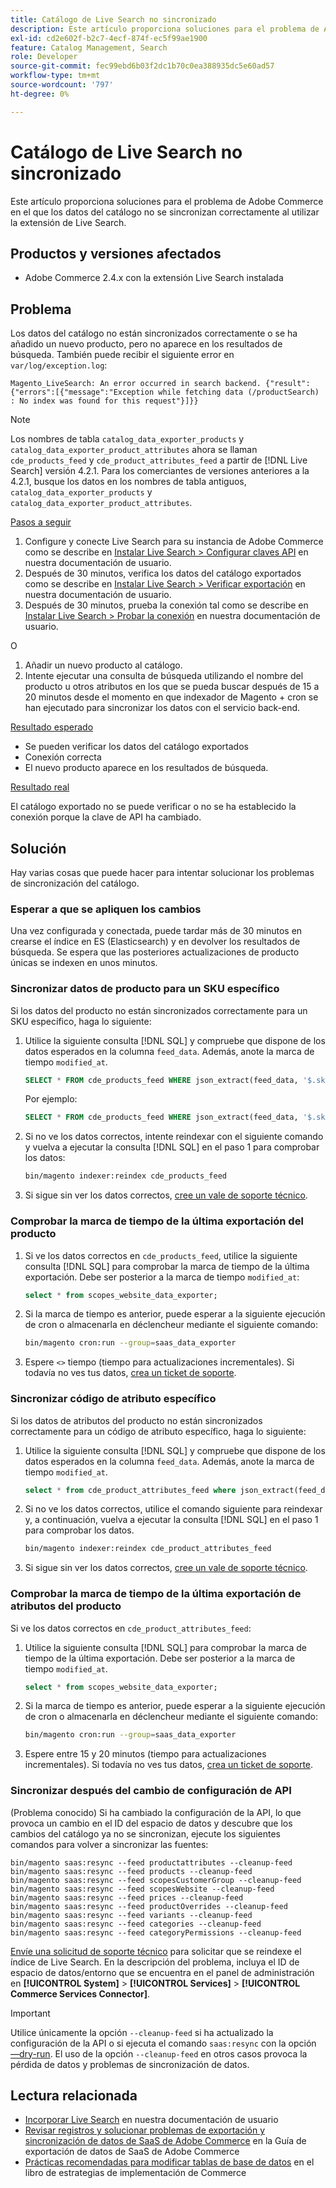 ```yaml
---
title: Catálogo de Live Search no sincronizado
description: Este artículo proporciona soluciones para el problema de Adobe Commerce en el que los datos del catálogo no se sincronizan correctamente al utilizar la extensión de Live Search.
exl-id: cd2e602f-b2c7-4ecf-874f-ec5f99ae1900
feature: Catalog Management, Search
role: Developer
source-git-commit: fec99ebd6b03f2dc1b70c0ea388935dc5e60ad57
workflow-type: tm+mt
source-wordcount: '797'
ht-degree: 0%

---
```


# Catálogo de Live Search no sincronizado

Este artículo proporciona soluciones para el problema de Adobe Commerce en el que los datos del catálogo no se sincronizan correctamente al utilizar la extensión de Live Search.

## Productos y versiones afectados

* Adobe Commerce 2.4.x con la extensión Live Search instalada

## Problema

Los datos del catálogo no están sincronizados correctamente o se ha añadido un nuevo producto, pero no aparece en los resultados de búsqueda. También puede recibir el siguiente error en `var/log/exception.log`:

`Magento_LiveSearch: An error occurred in search backend. {"result":{"errors":[{"message":"Exception while fetching data (/productSearch) : No index was found for this request"}]}}`

>[!NOTE]
>
>Los nombres de tabla `catalog_data_exporter_products` y `catalog_data_exporter_product_attributes` ahora se llaman `cde_products_feed` y `cde_product_attributes_feed` a partir de [!DNL Live Search] versión 4.2.1. Para los comerciantes de versiones anteriores a la 4.2.1, busque los datos en los nombres de tabla antiguos, `catalog_data_exporter_products` y `catalog_data_exporter_product_attributes`.

<u>Pasos a seguir</u>

1. Configure y conecte Live Search para su instancia de Adobe Commerce como se describe en [Instalar Live Search > Configurar claves API](https://experienceleague.adobe.com/docs/commerce-merchant-services/live-search/onboard/install.html?lang=es#configure-api-keys) en nuestra documentación de usuario.
1. Después de 30 minutos, verifica los datos del catálogo exportados como se describe en [Instalar Live Search > Verificar exportación](https://experienceleague.adobe.com/docs/commerce-merchant-services/live-search/onboard/install.html?lang=es#verify-export) en nuestra documentación de usuario.
1. Después de 30 minutos, prueba la conexión tal como se describe en [Instalar Live Search > Probar la conexión](https://experienceleague.adobe.com/docs/commerce-merchant-services/live-search/onboard/install.html?lang=es#test-connection) en nuestra documentación de usuario.

O

1. Añadir un nuevo producto al catálogo.
1. Intente ejecutar una consulta de búsqueda utilizando el nombre del producto u otros atributos en los que se pueda buscar después de 15 a 20 minutos desde el momento en que indexador de Magento + cron se han ejecutado para sincronizar los datos con el servicio back-end.

<u>Resultado esperado</u>

* Se pueden verificar los datos del catálogo exportados
* Conexión correcta
* El nuevo producto aparece en los resultados de búsqueda.

<u>Resultado real</u>

El catálogo exportado no se puede verificar o no se ha establecido la conexión porque la clave de API ha cambiado.

## Solución

Hay varias cosas que puede hacer para intentar solucionar los problemas de sincronización del catálogo.

### Esperar a que se apliquen los cambios

Una vez configurada y conectada, puede tardar más de 30 minutos en crearse el índice en ES (Elasticsearch) y en devolver los resultados de búsqueda. Se espera que las posteriores actualizaciones de producto únicas se indexen en unos minutos.

### Sincronizar datos de producto para un SKU específico

Si los datos del producto no están sincronizados correctamente para un SKU específico, haga lo siguiente:

1. Utilice la siguiente consulta [!DNL SQL] y compruebe que dispone de los datos esperados en la columna `feed_data`. Además, anote la marca de tiempo `modified_at`.

   ```sql
   SELECT * FROM cde_products_feed WHERE json_extract(feed_data, '$.sku') = '<your_sku>' AND json_extract(feed_data, '$.storeViewCode') = '<your_ store_view_code>';
   ```

   Por ejemplo:

   ```sql
   SELECT * FROM cde_products_feed WHERE json_extract(feed_data, '$.sku') = '24-MB04' AND json_extract(feed_data, '$.storeViewCode') = 'default';
   ```

1. Si no ve los datos correctos, intente reindexar con el siguiente comando y vuelva a ejecutar la consulta [!DNL SQL] en el paso 1 para comprobar los datos:

   ```bash
   bin/magento indexer:reindex cde_products_feed
   ```

1. Si sigue sin ver los datos correctos, [cree un vale de soporte técnico](/help/help-center-guide/help-center/magento-help-center-user-guide.md#submit-ticket).

### Comprobar la marca de tiempo de la última exportación del producto

1. Si ve los datos correctos en `cde_products_feed`, utilice la siguiente consulta [!DNL SQL] para comprobar la marca de tiempo de la última exportación. Debe ser posterior a la marca de tiempo `modified_at`:

   ```sql
   select * from scopes_website_data_exporter;
   ```

1. Si la marca de tiempo es anterior, puede esperar a la siguiente ejecución de cron o almacenarla en déclencheur mediante el siguiente comando:

   ```bash
   bin/magento cron:run --group=saas_data_exporter
   ```

1. Espere `<>` tiempo (tiempo para actualizaciones incrementales). Si todavía no ves tus datos, [crea un ticket de soporte](/help/help-center-guide/help-center/magento-help-center-user-guide.md#submit-ticket).

### Sincronizar código de atributo específico

Si los datos de atributos del producto no están sincronizados correctamente para un código de atributo específico, haga lo siguiente:

1. Utilice la siguiente consulta [!DNL SQL] y compruebe que dispone de los datos esperados en la columna `feed_data`. Además, anote la marca de tiempo `modified_at`.

   ```sql
   select * from cde_product_attributes_feed where json_extract(feed_data, '$.attributeCode') = '<your_attribute_code>' and store_view_code = '<your_ store_view_code>';
   ```

1. Si no ve los datos correctos, utilice el comando siguiente para reindexar y, a continuación, vuelva a ejecutar la consulta [!DNL SQL] en el paso 1 para comprobar los datos.

   ```bash
   bin/magento indexer:reindex cde_product_attributes_feed
   ```

1. Si sigue sin ver los datos correctos, [cree un vale de soporte técnico](/help/help-center-guide/help-center/magento-help-center-user-guide.md#submit-ticket).

### Comprobar la marca de tiempo de la última exportación de atributos del producto

Si ve los datos correctos en `cde_product_attributes_feed`:

1. Utilice la siguiente consulta [!DNL SQL] para comprobar la marca de tiempo de la última exportación. Debe ser posterior a la marca de tiempo `modified_at`.

   ```sql
   select * from scopes_website_data_exporter;
   ```

1. Si la marca de tiempo es anterior, puede esperar a la siguiente ejecución de cron o almacenarla en déclencheur mediante el siguiente comando:

   ```bash
   bin/magento cron:run --group=saas_data_exporter
   ```

1. Espere entre 15 y 20 minutos (tiempo para actualizaciones incrementales). Si todavía no ves tus datos, [crea un ticket de soporte](/help/help-center-guide/help-center/magento-help-center-user-guide.md#submit-ticket).

### Sincronizar después del cambio de configuración de API

(Problema conocido) Si ha cambiado la configuración de la API, lo que provoca un cambio en el ID del espacio de datos y descubre que los cambios del catálogo ya no se sincronizan, ejecute los siguientes comandos para volver a sincronizar las fuentes:

```
bin/magento saas:resync --feed productattributes --cleanup-feed
bin/magento saas:resync --feed products --cleanup-feed
bin/magento saas:resync --feed scopesCustomerGroup --cleanup-feed
bin/magento saas:resync --feed scopesWebsite --cleanup-feed
bin/magento saas:resync --feed prices --cleanup-feed
bin/magento saas:resync --feed productOverrides --cleanup-feed
bin/magento saas:resync --feed variants --cleanup-feed
bin/magento saas:resync --feed categories --cleanup-feed
bin/magento saas:resync --feed categoryPermissions --cleanup-feed
```

[Envíe una solicitud de soporte técnico](https://experienceleague.adobe.com/home?lang=es&support-tab=home#support) para solicitar que se reindexe el índice de Live Search. En la descripción del problema, incluya el ID de espacio de datos/entorno que se encuentra en el panel de administración en **[!UICONTROL System]** > **[!UICONTROL Services]** > **[!UICONTROL Commerce Services Connector]**.

>[!IMPORTANT]
>Utilice únicamente la opción `--cleanup-feed` si ha actualizado la configuración de la API o si ejecuta el comando `saas:resync` con la opción [—dry-run](https://experienceleague.adobe.com/es/docs/commerce/saas-data-export/data-export-cli-commands#--dry-run). El uso de la opción `--cleanup-feed` en otros casos provoca la pérdida de datos y problemas de sincronización de datos.

## Lectura relacionada

* [Incorporar Live Search](https://experienceleague.adobe.com/docs/commerce-merchant-services/live-search/onboard/onboarding-overview.html?lang=es) en nuestra documentación de usuario
* [Revisar registros y solucionar problemas de exportación y sincronización de datos de SaaS de Adobe Commerce](https://experienceleague.adobe.com/es/docs/commerce-merchant-services/saas-data-export/troubleshooting-logging) en la Guía de exportación de datos de SaaS de Adobe Commerce
* [Prácticas recomendadas para modificar tablas de base de datos](https://experienceleague.adobe.com/es/docs/commerce-operations/implementation-playbook/best-practices/development/modifying-core-and-third-party-tables#why-adobe-recommends-avoiding-modifications) en el libro de estrategias de implementación de Commerce
